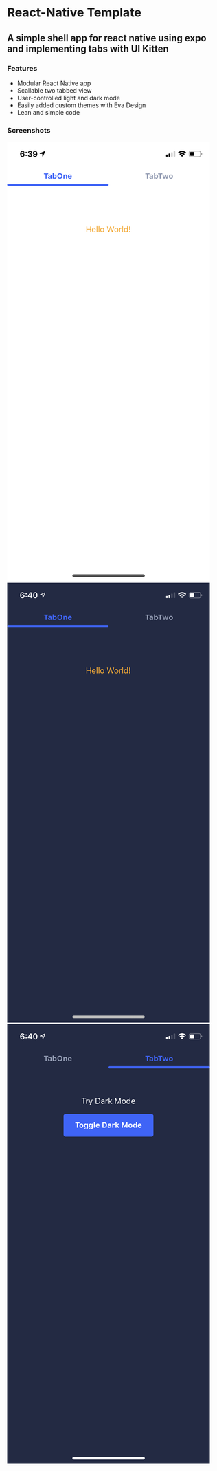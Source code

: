 # React-Native Template

## A simple shell app for react native using expo and implementing tabs with UI Kitten

### Features

- Modular React Native app
- Scallable two tabbed view
- User-controlled light and dark mode
- Easily added custom themes with Eva Design
- Lean and simple code

### Screenshots

![Light Mode](client/assets/lightTabOne.PNG)
![Dark Mode](client/assets/darkTabOne.PNG)
![Easy to change button toggle](client/assets/darkTabTwo.PNG)

